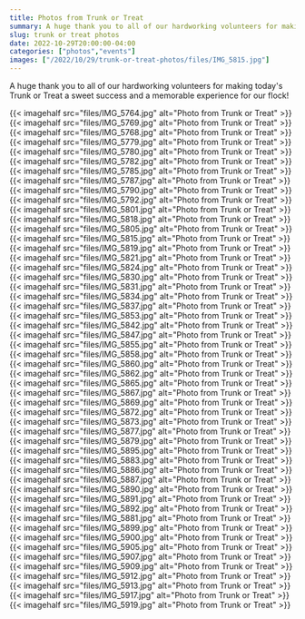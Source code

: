 ```yaml
--- 
title: Photos from Trunk or Treat
summary: A huge thank you to all of our hardworking volunteers for making Trunk or Treat successful!
slug: trunk or treat photos
date: 2022-10-29T20:00:00-04:00
categories: ["photos","events"]
images: ["/2022/10/29/trunk-or-treat-photos/files/IMG_5815.jpg"]
---
```


A huge thank you to all of our hardworking volunteers for making today's Trunk or Treat a sweet success and a memorable experience for our flock!

{{< imagehalf src="files/IMG_5764.jpg" alt="Photo from Trunk or Treat" >}}
{{< imagehalf src="files/IMG_5769.jpg" alt="Photo from Trunk or Treat" >}}
{{< imagehalf src="files/IMG_5768.jpg" alt="Photo from Trunk or Treat" >}}
{{< imagehalf src="files/IMG_5779.jpg" alt="Photo from Trunk or Treat" >}}
{{< imagehalf src="files/IMG_5780.jpg" alt="Photo from Trunk or Treat" >}}
{{< imagehalf src="files/IMG_5782.jpg" alt="Photo from Trunk or Treat" >}}
{{< imagehalf src="files/IMG_5785.jpg" alt="Photo from Trunk or Treat" >}}
{{< imagehalf src="files/IMG_5787.jpg" alt="Photo from Trunk or Treat" >}}
{{< imagehalf src="files/IMG_5790.jpg" alt="Photo from Trunk or Treat" >}}
{{< imagehalf src="files/IMG_5792.jpg" alt="Photo from Trunk or Treat" >}}
{{< imagehalf src="files/IMG_5801.jpg" alt="Photo from Trunk or Treat" >}}
{{< imagehalf src="files/IMG_5818.jpg" alt="Photo from Trunk or Treat" >}}
{{< imagehalf src="files/IMG_5805.jpg" alt="Photo from Trunk or Treat" >}}
{{< imagehalf src="files/IMG_5815.jpg" alt="Photo from Trunk or Treat" >}}
{{< imagehalf src="files/IMG_5819.jpg" alt="Photo from Trunk or Treat" >}}
{{< imagehalf src="files/IMG_5821.jpg" alt="Photo from Trunk or Treat" >}}
{{< imagehalf src="files/IMG_5824.jpg" alt="Photo from Trunk or Treat" >}}
{{< imagehalf src="files/IMG_5830.jpg" alt="Photo from Trunk or Treat" >}}
{{< imagehalf src="files/IMG_5831.jpg" alt="Photo from Trunk or Treat" >}}
{{< imagehalf src="files/IMG_5834.jpg" alt="Photo from Trunk or Treat" >}}
{{< imagehalf src="files/IMG_5837.jpg" alt="Photo from Trunk or Treat" >}}
{{< imagehalf src="files/IMG_5853.jpg" alt="Photo from Trunk or Treat" >}}
{{< imagehalf src="files/IMG_5842.jpg" alt="Photo from Trunk or Treat" >}}
{{< imagehalf src="files/IMG_5847.jpg" alt="Photo from Trunk or Treat" >}}
{{< imagehalf src="files/IMG_5855.jpg" alt="Photo from Trunk or Treat" >}}
{{< imagehalf src="files/IMG_5858.jpg" alt="Photo from Trunk or Treat" >}}
{{< imagehalf src="files/IMG_5860.jpg" alt="Photo from Trunk or Treat" >}}
{{< imagehalf src="files/IMG_5862.jpg" alt="Photo from Trunk or Treat" >}}
{{< imagehalf src="files/IMG_5865.jpg" alt="Photo from Trunk or Treat" >}}
{{< imagehalf src="files/IMG_5867.jpg" alt="Photo from Trunk or Treat" >}}
{{< imagehalf src="files/IMG_5869.jpg" alt="Photo from Trunk or Treat" >}}
{{< imagehalf src="files/IMG_5872.jpg" alt="Photo from Trunk or Treat" >}}
{{< imagehalf src="files/IMG_5873.jpg" alt="Photo from Trunk or Treat" >}}
{{< imagehalf src="files/IMG_5877.jpg" alt="Photo from Trunk or Treat" >}}
{{< imagehalf src="files/IMG_5879.jpg" alt="Photo from Trunk or Treat" >}}
{{< imagehalf src="files/IMG_5895.jpg" alt="Photo from Trunk or Treat" >}}
{{< imagehalf src="files/IMG_5883.jpg" alt="Photo from Trunk or Treat" >}}
{{< imagehalf src="files/IMG_5886.jpg" alt="Photo from Trunk or Treat" >}}
{{< imagehalf src="files/IMG_5887.jpg" alt="Photo from Trunk or Treat" >}}
{{< imagehalf src="files/IMG_5890.jpg" alt="Photo from Trunk or Treat" >}}
{{< imagehalf src="files/IMG_5891.jpg" alt="Photo from Trunk or Treat" >}}
{{< imagehalf src="files/IMG_5892.jpg" alt="Photo from Trunk or Treat" >}}
{{< imagehalf src="files/IMG_5881.jpg" alt="Photo from Trunk or Treat" >}}
{{< imagehalf src="files/IMG_5899.jpg" alt="Photo from Trunk or Treat" >}}
{{< imagehalf src="files/IMG_5900.jpg" alt="Photo from Trunk or Treat" >}}
{{< imagehalf src="files/IMG_5905.jpg" alt="Photo from Trunk or Treat" >}}
{{< imagehalf src="files/IMG_5907.jpg" alt="Photo from Trunk or Treat" >}}
{{< imagehalf src="files/IMG_5909.jpg" alt="Photo from Trunk or Treat" >}}
{{< imagehalf src="files/IMG_5912.jpg" alt="Photo from Trunk or Treat" >}}
{{< imagehalf src="files/IMG_5913.jpg" alt="Photo from Trunk or Treat" >}}
{{< imagehalf src="files/IMG_5917.jpg" alt="Photo from Trunk or Treat" >}}
{{< imagehalf src="files/IMG_5919.jpg" alt="Photo from Trunk or Treat" >}}